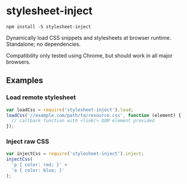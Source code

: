 # stylesheet-inject

`npm install -S stylesheet-inject`

Dynamically load CSS snippets and stylesheets at browser runtime. Standalone; no dependencies.

Compatibility only tested using Chrome, but should work in all major browsers.

## Examples

### Load remote stylesheet

```javascript
var loadCss = require('stylesheet-inject').load;
loadCss('//example.com/path/to/resource.css', function (element) {
  // callback function with <link/> DOM element provided
});
```

### Inject raw CSS

```javascript
var injectCss = require('stylesheet-inject').inject;
injectCss(
  'p { color: red; }' +
  'a { color: blue; }'
);
```
